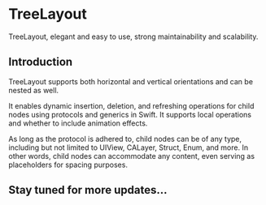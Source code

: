 # TreeLayout

TreeLayout, elegant and easy to use, strong maintainability and scalability.

## Introduction

TreeLayout supports both horizontal and vertical orientations and can be nested as well. 

It enables dynamic insertion, deletion, and refreshing operations for child nodes using protocols and generics in Swift. It supports local operations and whether to include animation effects. 

As long as the protocol is adhered to, child nodes can be of any type, including but not limited to UIView, CALayer, Struct, Enum, and more. In other words, child nodes can accommodate any content, even serving as placeholders for spacing purposes.

## Stay tuned for more updates...
